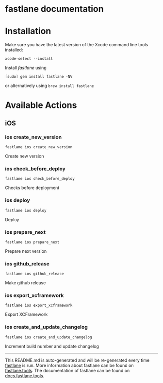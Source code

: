 fastlane documentation
================
# Installation

Make sure you have the latest version of the Xcode command line tools installed:

```
xcode-select --install
```

Install _fastlane_ using
```
[sudo] gem install fastlane -NV
```
or alternatively using `brew install fastlane`

# Available Actions
## iOS
### ios create_new_version
```
fastlane ios create_new_version
```
Create new version
### ios check_before_deploy
```
fastlane ios check_before_deploy
```
Checks before deployment
### ios deploy
```
fastlane ios deploy
```
Deploy
### ios prepare_next
```
fastlane ios prepare_next
```
Prepare next version
### ios github_release
```
fastlane ios github_release
```
Make github release
### ios export_xcframework
```
fastlane ios export_xcframework
```
Export XCFramework
### ios create_and_update_changelog
```
fastlane ios create_and_update_changelog
```
Increment build number and update changelog

----

This README.md is auto-generated and will be re-generated every time [fastlane](https://fastlane.tools) is run.
More information about fastlane can be found on [fastlane.tools](https://fastlane.tools).
The documentation of fastlane can be found on [docs.fastlane.tools](https://docs.fastlane.tools).
